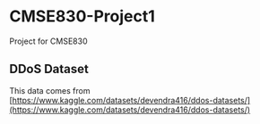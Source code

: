 # CMSE830-Project1
Project for CMSE830


## DDoS Dataset

This data comes from [https://www.kaggle.com/datasets/devendra416/ddos-datasets/](https://www.kaggle.com/datasets/devendra416/ddos-datasets/)
